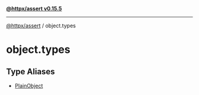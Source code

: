 [**@httpx/assert v0.15.5**](../README.md)

***

[@httpx/assert](../README.md) / object.types

# object.types

## Type Aliases

- [PlainObject](type-aliases/PlainObject.md)
